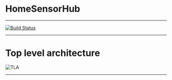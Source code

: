 # HomeSensorHub

---
[![Build Status](https://kenjins.tinker.haus/buildStatus/icon?job=HomeSensorHub%2Fmaster)](https://kenjins.tinker.haus/job/HomeSensorHub/job/master/)

---

# Top level architecture

![TLA](https://github.com/TinkerWorks/HomeSensorHub/blob/improvements/docs/top_level_architecture.png)

---
